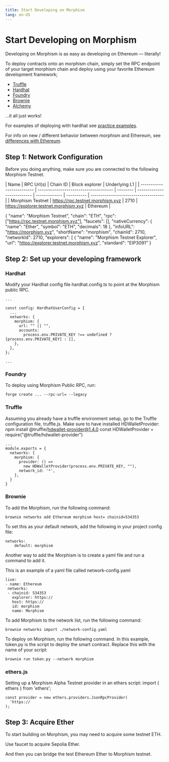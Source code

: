 ```yaml
---
title: Start Developing on Morphism
lang: en-US
---
```


# Start Developing on Morphism

Developing on Morphism is as easy as developing on Ethereum — literally!

To deploy contracts onto an morphism chain, simply set the RPC endpoint of your target morphism chain and deploy using your favorite Ethereum development framework;

- [Truffle](https://trufflesuite.com/)
- [Hardhat](https://hardhat.org/)
- [Foundry](https://github.com/foundry-rs/foundry)
- [Brownie](https://eth-brownie.readthedocs.io/en/stable/)
- [Alchemy](https://docs.alchemy.com/reference/alchemy-sdk-quickstart)

...it all just works!

For examples of deploying with hardhat see [practice examples](../Practice%20Examples/1-ERC20.md).

For info on new / different behavior between morphism and Ethereum, see [differences with Ethereum](./1-diff.md).

## Step 1: Network Configuration

Before you doing anything, make sure you are connected to the following Morphism Testnet.

| Name                      | RPC Url(s)                            | Chain ID | Block explorer             | Underlying L1 |
| ------------------------- | ------------------------------------- | -------- | -------------------------- | ------------- | ---------- | ------------------------------------ |
| Morphism Testnet             | https://rpc.testnet.morphism.xyz        | 2710    | https://explorer.testnet.morphism.xyz      | Ethereum      |


{
  "name": "Morphism Testnet",
  "chain": "ETH",
  "rpc": ["https://rpc.testnet.morphism.xyz"],
  "faucets": [],
  "nativeCurrency": {
    "name": "Ether",
    "symbol": "ETH",
    "decimals": 18
  },
  "infoURL": "https://morphism.xyz",
  "shortName": "morphism",
  "chainId": 2710,
  "networkId": 2710,
  "explorers": [
    {
      "name": "Morphism Testnet Explorer",
      "url": "https://explorer.testnet.morphism.xyz",
      "standard": "EIP3091"
    }


## Step 2: Set up your developing framework



### Hardhat

Modify your Hardhat config file hardhat.config.ts to point at the Morphism public RPC.
```
...

const config: HardhatUserConfig = {
  ...
  networks: {
    morphism: {
      url: "" || "",
      accounts:
        process.env.PRIVATE_KEY !== undefined ? [process.env.PRIVATE_KEY] : [],
    },
  },
};

...
```

### Foundry

To deploy using Morphism Public RPC, run:
```
forge create ... --rpc-url= --legacy
```


### Truffle
Assuming you already have a truffle environment setup, go to the Truffle configuration file, truffle.js. Make sure to have installed HDWalletProvider: npm install @truffle/hdwallet-provider@1.4.0
const HDWalletProvider = require("@truffle/hdwallet-provider")

```
...
module.exports = {
  networks: {
    morphism: {
      provider: () =>
        new HDWalletProvider(process.env.PRIVATE_KEY, ""),
      network_id: '*',
    },
  }
}

```

### Brownie

To add the Morphism, run the following command:
```
brownie networks add Ethereum morphism host= chainid=534353
```

To set this as your default network, add the following in your project config file:
```
networks:
    default: morphism    
```

Another way to add the Morphism is to create a yaml file and run a command to add it.

This is an example of a yaml file called network-config.yaml
```
live:
- name: Ethereum
 networks:
 - chainid: 534353
   explorer: https://
   host: https://
   id: morphism
   name: Morphism
```
To add Morphism to the network list, run the following command:
```
brownie networks import ./network-config.yaml
```

To deploy on Morphism, run the following command. In this example, token.py is the script to deploy the smart contract. Replace this with the name of your script:
```
brownie run token.py --network morphism
```

### ethers.js

Setting up a Morphism Alpha Testnet provider in an ethers script:
import { ethers } from 'ethers';

```
const provider = new ethers.providers.JsonRpcProvider(
  'https://
);
```
## Step 3: Acquire Ether

To start building on Morphism, you may need to acquire some testnet ETH. 

Use faucet to acquire Sepolia Ether. 

And then you can bridge the test Ethereum Ether to Morphism testnet.